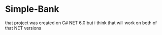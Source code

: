 # Simple-Bank
that project was created on C# NET 6.0 but i think that will work on both of that NET versions


